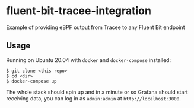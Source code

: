 # fluent-bit-tracee-integration
Example of providing eBPF output from Tracee to any Fluent Bit endpoint

## Usage

Running on Ubuntu 20.04 with `docker` and `docker-compose` installed:

```shell
$ git clone <this repo>
$ cd <dir>
$ docker-compose up
```

The whole stack should spin up and in a minute or so Grafana should start receiving data, you can log in as `admin:admin` at `http://localhost:3000`.
